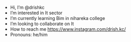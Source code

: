 -  Hi, I’m @drishkc
-  I’m interested in It sector
-  I’m currently learning Bim in nihareka college
-  I’m looking to collaborate on It
-  How to reach me https://www.instagram.com/drish.kc/
-  Pronouns: he/him



